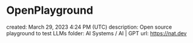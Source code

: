 # OpenPlayground

created: March 29, 2023 4:24 PM (UTC)
description: Open source playground to test LLMs
folder: AI Systems / AI | GPT
url: https://nat.dev